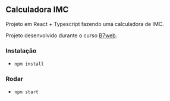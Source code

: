 ## Calculadora IMC 

Projeto em React + Typescript fazendo uma calculadora de IMC.

Projeto desenvolvido durante o curso [B7web](https://b7web.com.br).

### Instalação
- `npm install`

### Rodar
- `npm start `